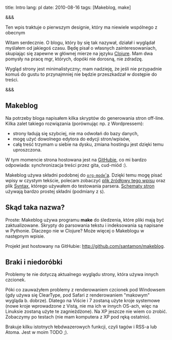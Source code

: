 title: Intro
lang: pl
date: 2010-08-16
tags: [Makeblog, make]

&&&

<p class="sidenote">
Ten wpis traktuje o pierwszym designie, który ma niewiele wspólnego z obecnym
</p>

Witam serdecznie. O blogu, który by się tak nazywał, działał i wyglądał myślałem
od jakiegoś czasu. Będę pisał o własnych zainteresowaniach,
skupiając się zapewne w głównej mierze na języku [Clojure](http://clojure.org).
Mam dwa pomysły na pracę mgr, których, dopóki nie dorosną, nie zdradzę.

Wygląd strony jest minimalistyczny; mam nadzieję, że jeśli nie przypadnie
komuś do gustu to przynajmniej nie będzie przeszkadzał w dostępie do treści.

&&&

## Makeblog

Na potrzeby bloga napisałem kilka skryptów do generowania stron off-line.
Kilka zalet takiego rozwiązania (porównując np. z Wordpressem):
- strony ładują się szybciej, nie ma odwołań do bazy danych,
- mogę użyć dowolnego edytora do edycji stron/wpisów,
- całą treść trzymam u siebie na dysku, zmiana hostingu jest dzięki temu uproszczona.

W tym momencie strona hostowana jest na
[GitHubie](http://github.com/santamon/santamon.github.com), co mi
bardzo odpowiada: synchronizacja treści przez gita, cud-miód :).

Makeblog używa składni podobnej do [`org-mode`'a](http://orgmode.org).
Dzięki temu mogę pisać wpisy w czystym tekście, polecam zobaczyć
[plik źródłowy tego wpisu](http://github.com/santamon/santamon.github.com/blob/master/input/intro.txt)
oraz plik
[Syntax](http://github.com/santamon/makeblog/blob/master/input/Syntax.txt),
którego używałem do testowania parsera.
[Schematy stron](http://github.com/santamon/santamon.github.com/blob/master/templates/article.html)
używają bardzo prostej składni (podmiany z `$`).

## Skąd taka nazwa?
Proste: Makeblog używa programu **make** do śledzenia, które pliki mają być
zaktualizowane. Skrypty do parsowania tekstu i indeksowania są napisane
w Pythonie. Dlaczego nie w Clojure? Może więcej o Makeblogu w następnym
wpisie.

Projekt jest hostowany na GitHubie: <http://github.com/santamon/makeblog>.

## Braki i niedoróbki

<p class="sidenote">
Problemy te nie dotyczą aktualnego wyglądu strony, która używa innych czcionek.
</p>

Póki co zauważyłem problemy z renderowaniem czcionek pod Windowsem
(gdy używa się ClearType, pod Safari z renderowaniem "makowym" wygląda
b. dobrze).  Dlatego na Viście i 7 zostaną użyte kroje systemowe (nowe
kroje wprowadzone z Vistą, nie ma ich w innych OS-ach, więc na
Linuksie zostaną użyte te zagnieżdżone). Na XP jeszcze nie wiem co
zrobić. Zobaczymy po testach (nie mam komputera z XP pod ręką
ostatnio).

Brakuje kilku istotnych łebdwazerowych funkcji, czyli tagów i RSS-a lub Atoma.
Jest w moim TODO ;).
